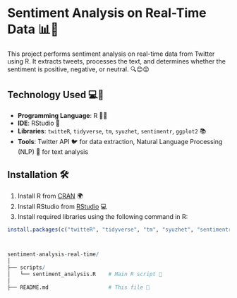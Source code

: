 # Sentiment Analysis on Real-Time Data 📊💬

This project performs sentiment analysis on real-time data from Twitter using R. It extracts tweets, processes the text, and determines whether the sentiment is positive, negative, or neutral. 🔍😊😡

## Technology Used 💻🔧

- **Programming Language**: R 🦸‍♂️
- **IDE**: RStudio 💼
- **Libraries**: `twitteR`, `tidyverse`, `tm`, `syuzhet`, `sentimentr`, `ggplot2` 📚
- **Tools**: Twitter API 🐦 for data extraction, Natural Language Processing (NLP) 🧠 for text analysis

## Installation 🛠️

1. Install R from [CRAN](https://cran.r-project.org/) 🌍
2. Install RStudio from [RStudio](https://posit.co/download/rstudio-desktop/) 💻
3. Install required libraries using the following command in R:

```R
install.packages(c("twitteR", "tidyverse", "tm", "syuzhet", "sentimentr", "ggplot2"))



sentiment-analysis-real-time/
│
├── scripts/
│   └── sentiment_analysis.R    # Main R script 📝
│
├── README.md                   # This file 📄
